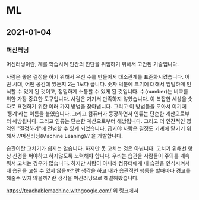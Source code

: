 # ML

## 2021-01-04

### 머신러닝

머신러닝이란, 계를 학습시켜 인간의 판단을 위임하기 위해서 고안된 기술입니다.

사람은 좋은 결정을 하기 위해서 우선 수를 만들어서 대소관계를 표준화시켰습니다. 어떤 시대, 어떤 공간에 있든지 2는 1보다 큽니다. 숫자 덕분에 크기에 대해서 엄밀하게 인식할 수 있게 된 것이고, 정밀하게 소통할 수 있게 된 것입니다. 수(number)는 비교를 위한 가장 중요한 도구입니다. 사람은 거기서 만족하지 않았습니다. 이 복잡한 세상을 숫자로 표현하기 위한 여러 가지 방법을 찾아냅니다. 그리고 이 방법들을 모아서 여기에 ‘통계’라는 이름을 붙였습니다. 그리고 컴퓨터가 등장하면서 인류는 단순한 계산으로부터 해방됩니다. 그리고 인류는 단순한 계산으로부터 해방됩니다. 그리고 더 인간적인 영역인 "결정하기"에 전념할 수 있게 되었습니다. 급기야 사람은 결정도 기계에 맡기기 위해서 //머신러닝(Machine Leaning)// 을 개발합니다.

습관이란 고치기가 쉽지는 않습니다. 하지만 못 고치는 것은 아닙니다. 고치기 위해선 항상 신경을 써야하고 하지않도록 노력해야 합니다. 우리는 습관을 사람들이 주의를 계속 줘서 고치는 경우가 많습니다. 하지만 사람이 아니라 컴퓨터에게 내 습관을 인식시켜서 내 습관을 고칠 수 있지 않을까? 란 생각을 하고 내가 습관적인 행동을 할때마다 경고를 해줄수 있지 않을까? 란 생각을 머신러닝으로 해결해봤습니다.

https://teachablemachine.withgoogle.com/
위 링크에서 
